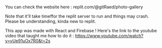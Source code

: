 You can check the website here : replit.com/@gitRaed/photo-gallery

Note that it'll take timeffor the replit server to run and things may crash. Please be understanding, kinda new to replit.

This app was made with React and Firebase ! 
Here's the link to the youtube video that taught me how to do it : https://www.youtube.com/watch?v=vUe91uOx7R0&t=2s
